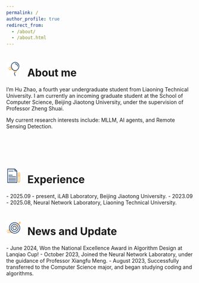 ```yaml
---
permalink: /
author_profile: true
redirect_from: 
  - /about/
  - /about.html
---
```


<h1><img src="./images/svg_3.svg" alt="icon" style="width: 40px; height: 40px; margin-right: 10px;"> About me</h1>
I’m Hu Zhao, a fourth year undergraduate student from Liaoning Technical University. I am currently an incoming graduate student at the School of Computer Science, Beijing Jiaotong University, under the supervision of Professor Zheng Shuai. 

My current research interests include: MLLM, AI agents, and Remote Sensing Detection.

<br><br><br>

<h1><img src="./images/svg_2.svg" alt="icon" style="width: 40px; height: 40px; margin-right: 10px;"> Experience</h1>
- 2025.09 - present, iLAB Laboratory, Beijing Jiaotong University.
- 2023.09 - 2025.08, Neural Network Laboratory, Liaoning Technical University.
  

<h1><img src="./images/svg_1.svg" alt="icon" style="width: 40px; height: 40px; margin-right: 10px;"> News and Update</h1>
- June 2024, Won the National Excellence Award in Algorithm Design at Lanqiao Cup!
- October 2023, Joined the Neural Network Laboratory, under the guidance of Professor Xiangfu Meng.
- August 2023, Successfully transferred to the Computer Science major, and began studying coding and algorithms.

